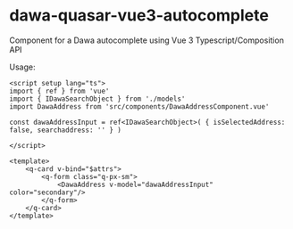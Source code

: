 # dawa-quasar-vue3-autocomplete
Component for a Dawa autocomplete using Vue 3 Typescript/Composition API

Usage:
```
<script setup lang="ts">
import { ref } from 'vue'
import { IDawaSearchObject } from './models'
import DawaAddress from 'src/components/DawaAddressComponent.vue'
  
const dawaAddressInput = ref<IDawaSearchObject>( { isSelectedAddress: false, searchaddress: '' } )

</script>

<template>
    <q-card v-bind="$attrs">
        <q-form class="q-px-sm">
            <DawaAddress v-model="dawaAddressInput" color="secondary"/>
        </q-form>
    </q-card>
</template>
```
